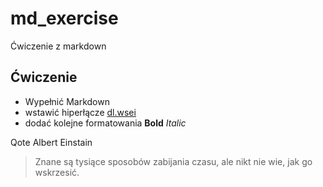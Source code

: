 # md_exercise
Ćwiczenie z markdown
## Ćwiczenie 
* Wypełnić Markdown
* wstawić hiperłącze [dl.wsei](https://dl.wsei.lublin.pl/)
* dodać kolejne formatowania
__Bold__
_Italic_

Qote Albert Einstain
> Znane są tysiące sposobów zabijania czasu, ale nikt nie wie, jak go wskrzesić.

